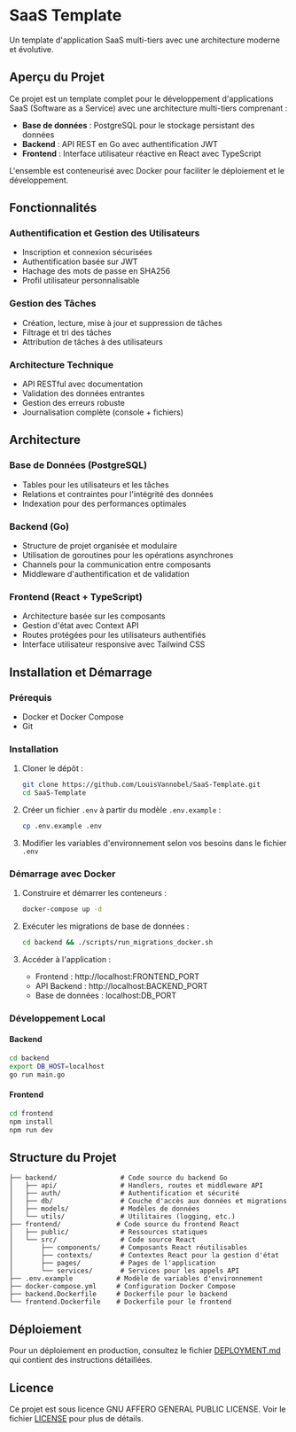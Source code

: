 # SaaS Template

Un template d'application SaaS multi-tiers avec une architecture moderne et évolutive.

## Aperçu du Projet

Ce projet est un template complet pour le développement d'applications SaaS (Software as a Service) avec une architecture multi-tiers comprenant :

- **Base de données** : PostgreSQL pour le stockage persistant des données
- **Backend** : API REST en Go avec authentification JWT
- **Frontend** : Interface utilisateur réactive en React avec TypeScript

L'ensemble est conteneurisé avec Docker pour faciliter le déploiement et le développement.

## Fonctionnalités

### Authentification et Gestion des Utilisateurs
- Inscription et connexion sécurisées
- Authentification basée sur JWT
- Hachage des mots de passe en SHA256
- Profil utilisateur personnalisable

### Gestion des Tâches
- Création, lecture, mise à jour et suppression de tâches
- Filtrage et tri des tâches
- Attribution de tâches à des utilisateurs

### Architecture Technique
- API RESTful avec documentation
- Validation des données entrantes
- Gestion des erreurs robuste
- Journalisation complète (console + fichiers)

## Architecture

### Base de Données (PostgreSQL)
- Tables pour les utilisateurs et les tâches
- Relations et contraintes pour l'intégrité des données
- Indexation pour des performances optimales

### Backend (Go)
- Structure de projet organisée et modulaire
- Utilisation de goroutines pour les opérations asynchrones
- Channels pour la communication entre composants
- Middleware d'authentification et de validation

### Frontend (React + TypeScript)
- Architecture basée sur les composants
- Gestion d'état avec Context API
- Routes protégées pour les utilisateurs authentifiés
- Interface utilisateur responsive avec Tailwind CSS

## Installation et Démarrage

### Prérequis
- Docker et Docker Compose
- Git

### Installation

1. Cloner le dépôt :
   ```bash
   git clone https://github.com/LouisVannobel/SaaS-Template.git
   cd SaaS-Template
   ```

2. Créer un fichier `.env` à partir du modèle `.env.example` :
   ```bash
   cp .env.example .env
   ```

3. Modifier les variables d'environnement selon vos besoins dans le fichier `.env`

### Démarrage avec Docker

1. Construire et démarrer les conteneurs :
   ```bash
   docker-compose up -d
   ```

2. Exécuter les migrations de base de données :
   ```bash
   cd backend && ./scripts/run_migrations_docker.sh
   ```

3. Accéder à l'application :
   - Frontend : http://localhost:FRONTEND_PORT
   - API Backend : http://localhost:BACKEND_PORT
   - Base de données : localhost:DB_PORT
   

### Développement Local

#### Backend
```bash
cd backend
export DB_HOST=localhost
go run main.go
```

#### Frontend
```bash
cd frontend
npm install
npm run dev
```

## Structure du Projet

```
├── backend/                # Code source du backend Go
│   ├── api/                # Handlers, routes et middleware API
│   ├── auth/               # Authentification et sécurité
│   ├── db/                 # Couche d'accès aux données et migrations
│   ├── models/             # Modèles de données
│   └── utils/              # Utilitaires (logging, etc.)
├── frontend/              # Code source du frontend React
│   ├── public/             # Ressources statiques
│   └── src/                # Code source React
│       ├── components/     # Composants React réutilisables
│       ├── contexts/       # Contextes React pour la gestion d'état
│       ├── pages/          # Pages de l'application
│       └── services/       # Services pour les appels API
├── .env.example           # Modèle de variables d'environnement
├── docker-compose.yml     # Configuration Docker Compose
├── backend.Dockerfile     # Dockerfile pour le backend
└── frontend.Dockerfile    # Dockerfile pour le frontend
```

## Déploiement

Pour un déploiement en production, consultez le fichier [DEPLOYMENT.md](DEPLOYMENT.md) qui contient des instructions détaillées.

## Licence

Ce projet est sous licence GNU AFFERO GENERAL PUBLIC LICENSE. Voir le fichier [LICENSE](LICENSE) pour plus de détails.
